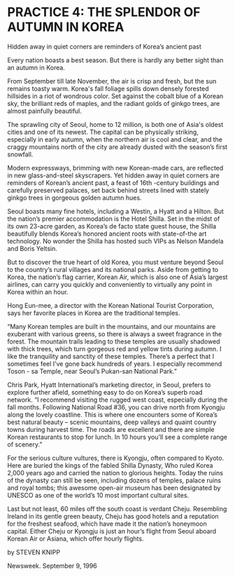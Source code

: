 # PRACTICE 4: THE SPLENDOR OF AUTUMN IN KOREA
Hidden away in quiet corners are reminders of Korea’s ancient past

Every nation boasts a best season. But there is hardly any better sight than an autumn in Korea.

From September till late November, the air is crisp and fresh, but the sun remains toasty warm. Korea's fall foliage spills down densely forested hillsides in a riot of wondrous color. Set against the cobalt blue of a Korean sky, the brilliant reds of maples, and the radiant golds of ginkgo trees, are almost painfully beautiful.

The sprawling city of Seoul, home to 12 million, is both one of Asia's oldest cities and one of its newest.  The capital can be physically striking, especially in early autumn, when the northern air is cool and clear, and the craggy mountains north of the city are already dusted with the season’s first snowfall. 

Modern expressways, brimming with new Korean-made cars, are reflected in new glass-and-steel skyscrapers. Yet hidden away in quiet corners are reminders of Korean’s ancient past, a feast of 16th -century buildings and carefully preserved palaces, set back behind streets lined with stately ginkgo trees in gorgeous golden autumn hues.

Seoul boasts many fine hotels, including a Westin, a Hyatt and a Hilton. But the nation’s premier accommodation is the Hotel Shilla. Set in the midst of its own 23-acre garden, as Korea’s de facto state guest house, the Shilla beautifully blends Korea’s honored ancient roots with state-of-the art technology. No wonder the Shilla has hosted such VIPs as Nelson Mandela and Boris Yeltsin.

But to discover the true heart of old Korea, you must venture beyond Seoul to the country’s rural villages and its national parks. Aside from getting to Korea, the nation’s flag carrier, Korean Air, which is also one of Asia’s largest airlines, can carry you quickly and conveniently to virtually any point in Korea within an hour. 

Hong Eun-mee, a director with the Korean National Tourist Corporation, says her favorite places in Korea are the traditional temples.

“Many Korean temples are built in the mountains, and our mountains are exuberant with various greens, so there is always a sweet fragrance in the forest. The mountain trails leading to these temples are usually shadowed with thick trees, which turn gorgeous red and yellow tints during autumn. I like the tranquility and sanctity of these temples. There’s a perfect that I sometimes feel I’ve gone back hundreds of years. I especially recommend Toson - sa Temple, near Seoul’s Pukan-san National Park.”

Chris Park, Hyatt International’s marketing director, in Seoul, prefers to explore further afield, something easy to do on Korea’s superb road network. “I recommend visiting the rugged west coast, especially during the fall months. Following National Road #36, you can drive north from Kyongju along the lovely coastline. This is where one encounters some of Korea’s best natural beauty – scenic mountains, deep valleys and quaint country towns during harvest time. The roads are excellent and there are simple Korean restaurants to stop for lunch. In 10 hours you’ll see a complete range of scenery.”

For the serious culture vultures, there is Kyongju, often compared to Kyoto. Here are buried the kings of the fabled Shilla Dynasty, Who ruled Korea 2,000 years ago and carried the nation to glorious heights. Today the ruins of the dynasty can still be seen, including dozens of temples, palace ruins and royal tombs; this awesome open-air museum has been designated by UNESCO as one of the world’s 10 most important cultural sites.

Last but not least, 60 miles off the south coast is verdant Cheju. Resembling Ireland in its gentle green beauty, Cheju has good hotels and a reputation for the freshest seafood, which have made it the nation’s honeymoon capital. Either Cheju or Kyongju is just an hour’s flight from Seoul aboard Korean Air or Asiana, which offer hourly flights.

by STEVEN KNIPP

Newsweek. September 9, 1996

